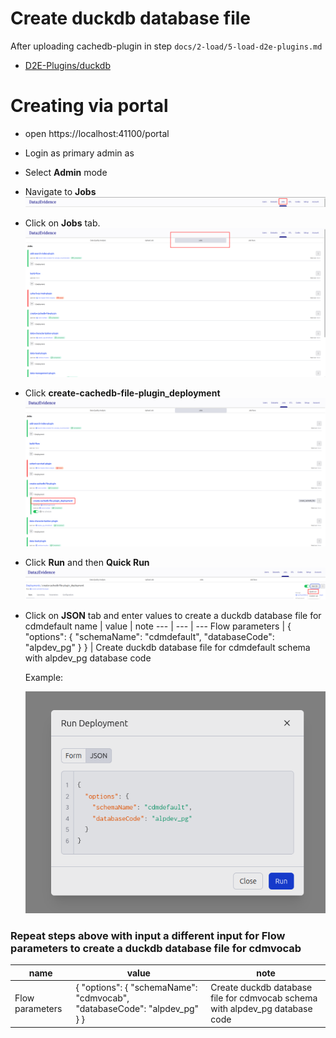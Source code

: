 # Create duckdb database file

After uploading cachedb-plugin in step `docs/2-load/5-load-d2e-plugins.md`

- [D2E-Plugins/duckdb](https://github.com/data2evidence/d2e-flows/tree/main/flows/create_cachedb_file_plugin)

<h1 id="gui">Creating via portal</h1>

- open https://localhost:41100/portal
- Login as primary admin as
- Select **Admin** mode
- Navigate to **Jobs**
  ![JobsPlugin](../images/duckdb/JobsPlugin.png)
- Click on **Jobs** tab.
  ![JobsTab](../images/duckdb/JobsTab.png)
- Click **create-cachedb-file-plugin_deployment**
  ![CachedbDeployment](../images/duckdb/CachedbDeployment.png)
- Click **Run** and then **Quick Run**
  ![DeploymentQuickRun](../images/duckdb/DeploymentQuickRun.png)

- Click on **JSON** tab and enter values to create a duckdb database file for cdmdefault
  name | value | note
  --- | --- | ---
  Flow parameters | { "options": { "schemaName": "cdmdefault", "databaseCode": "alpdev_pg" } } | Create duckdb database file for cdmdefault schema with alpdev_pg database code

  Example:

  ![CachedbFlowRunJSONDialog](../images/duckdb/CachedbFlowRunJSONDialog.png)

### Repeat steps above with input a different input for **Flow parameters** to create a duckdb database file for cdmvocab

| name            | value                                                                    | note                                                                         |
| --------------- | ------------------------------------------------------------------------ | ---------------------------------------------------------------------------- |
| Flow parameters | { "options": { "schemaName": "cdmvocab", "databaseCode": "alpdev_pg" } } | Create duckdb database file for cdmvocab schema with alpdev_pg database code |
